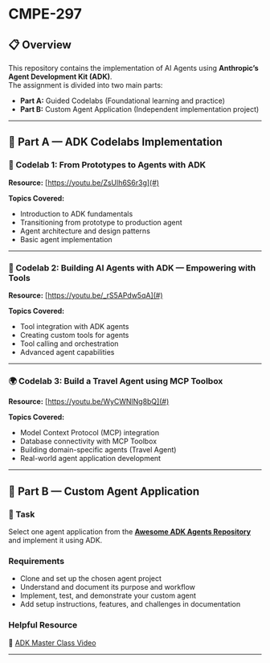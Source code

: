 # CMPE-297

## 📋 Overview
This repository contains the implementation of AI Agents using **Anthropic’s Agent Development Kit (ADK)**.  
The assignment is divided into two main parts:

- **Part A:** Guided Codelabs (Foundational learning and practice)
- **Part B:** Custom Agent Application (Independent implementation project)

---

## 🎯 Part A — ADK Codelabs Implementation

### 🧩 Codelab 1: From Prototypes to Agents with ADK
**Resource:** [https://youtu.be/ZsUlh6S6r3g](#)

**Topics Covered:**
- Introduction to ADK fundamentals  
- Transitioning from prototype to production agent  
- Agent architecture and design patterns  
- Basic agent implementation  

---

### 🧰 Codelab 2: Building AI Agents with ADK — Empowering with Tools
**Resource:** [https://youtu.be/_rS5APdw5qA](#)

**Topics Covered:**
- Tool integration with ADK agents  
- Creating custom tools for agents  
- Tool calling and orchestration  
- Advanced agent capabilities  

---

### 🌍 Codelab 3: Build a Travel Agent using MCP Toolbox
**Resource:** [https://youtu.be/WyCWNlNg8bQ](#)

**Topics Covered:**
- Model Context Protocol (MCP) integration  
- Database connectivity with MCP Toolbox  
- Building domain-specific agents (Travel Agent)  
- Real-world agent application development  

---

## 🚀 Part B — Custom Agent Application

### 🧠 Task
Select one agent application from the **[Awesome ADK Agents Repository](https://github.com/awesome-adk-agents)** and implement it using ADK.

### Requirements
- Clone and set up the chosen agent project  
- Understand and document its purpose and workflow  
- Implement, test, and demonstrate your custom agent  
- Add setup instructions, features, and challenges in documentation  

### Helpful Resource
🎥 [ADK Master Class Video](#)

---
